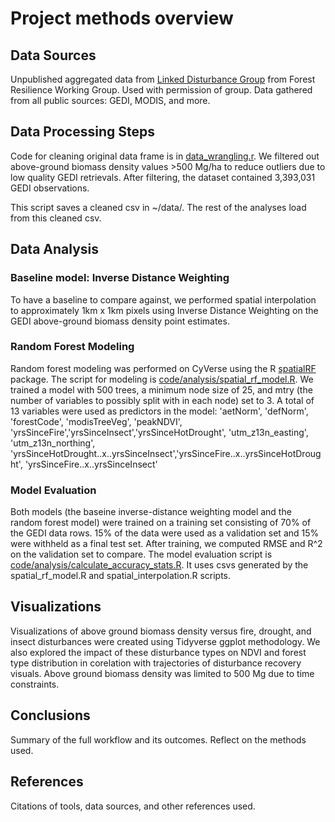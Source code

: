 # Project methods overview

## Data Sources

Unpublished aggregated data from [Linked Disturbance Group](https://github.com/tylerhoecker/linked_disturbance) from Forest Resilience Working Group. Used with permission of group. Data gathered from all public sources: GEDI, MODIS, and more.

## Data Processing Steps

Code for cleaning original data frame is in [data_wrangling.r](https://github.com/CU-ESIIL/FCC24_Group_6/blob/gh-pages-documentation/code/data-processing/data_wrangling.r). We filtered out above-ground biomass density values >500 Mg/ha to reduce outliers due to low quality GEDI retrievals. After filtering, the dataset contained 3,393,031 GEDI observations.

This script saves a cleaned csv in ~/data/. The rest of the analyses load from this cleaned csv. 

## Data Analysis

### Baseline model: Inverse Distance Weighting
To have a baseline to compare against, we performed spatial interpolation to approximately 1km x 1km pixels using Inverse Distance Weighting on the GEDI above-ground biomass density point estimates. 

### Random Forest Modeling
Random forest modeling was performed on CyVerse using the R [spatialRF](https://blasbenito.github.io/spatialRF/) package. The script for modeling is [code/analysis/spatial_rf_model.R](https://github.com/CU-ESIIL/FCC24_Group_6/tree/gh-pages-documentation/code/analysis/spatial_rf_model.R). We trained a model with 500 trees, a minimum node size of 25, and mtry (the number of variables to possibly split with in each node) set to 3. A total of 13 variables were used as predictors in the model: 'aetNorm', 'defNorm', 'forestCode', 'modisTreeVeg', 'peakNDVI', 'yrsSinceFire','yrsSinceInsect','yrsSinceHotDrought',
'utm_z13n_easting', 'utm_z13n_northing', 'yrsSinceHotDrought..x..yrsSinceInsect','yrsSinceFire..x..yrsSinceHotDrought', 'yrsSinceFire..x..yrsSinceInsect'

### Model Evaluation
Both models (the baseine inverse-distance weighting model and the random forest model) were trained on a training set consisting of 70% of the GEDI data rows. 15% of the data were used as a validation set and 15% were withheld as a final test set. After training, we computed RMSE and R^2 on the validation set to compare. The model evaluation script is [code/analysis/calculate_accuracy_stats.R](https://github.com/CU-ESIIL/FCC24_Group_6/blob/main/code/analysis/calculate_accuracy_stats.R). It uses csvs generated by the spatial_rf_model.R and spatial_interpolation.R scripts. 

## Visualizations
Visualizations of above ground biomass density versus fire, drought, and insect disturbances were created using Tidyverse ggplot methodology. We also explored the impact of these disturbance types on NDVI and forest type distribution in corelation with trajectories of disturbance recovery visuals. Above ground biomass density was limited to 500 Mg due to time constraints.

## Conclusions
Summary of the full workflow and its outcomes. Reflect on the methods used.

## References
Citations of tools, data sources, and other references used.
